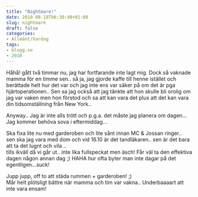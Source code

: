 ```yaml
---
title: "Nightmare!"
date: 2010-08-18T06:30:40+01:00
slug: nightmare
draft: false
categories:
- Allmänt/Vardag
tags:
- blogg.se
- 2010
---
```

Håhå! gått två timmar nu, jag har fortfarande inte lagt mig. Dock så vaknade mamma för en timme sen.. så ja, jag gjorde kaffe till henne istället och berättade helt hur det var och jag inte ens var säker på om det är pga hjärtoperationen.. Sen sa jag också att jag tänkte att hon skulle bli orolig om jag var vaken men hon förstod och sa att kan vara det plus att det kan vara din tidsomställning från New York..  
  
Anyway.. Jag är inte alls trött och p.g.a. det måste jag planera om dagen... Jag kommer behöva sova i eftermiddag...  
  
Ska fixa lite nu med garderoben och lite sånt innan MC & Jossan ringer..  
sen ska jag vara med dom och vid 16.10 är det tandläkaren.. sen är det bara att ta det lugnt och vila ..  
tills ikväll då vi går ut.. inte lika fullspeckat men äsch! Får väl ta den effektiva dagen någon annan dag ;) HAHA hur ofta byter man inte dagar på det egentligen...suck!  
  
  
Jupp jupp, off to att städa rummen + garderoben! ;)  
Mår helt plötsligt bättre när mamma och tim var vakna.. Underbaaaart att inte vara ensam!